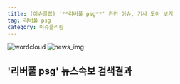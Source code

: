 ```yaml
---
title: (이슈클립) '**리버풀 psg**' 관련 이슈, 기사 모아 보기
tag: 리버풀 psg
category: 이슈클리핑
---
```

![wordcloud](https://s3.ap-northeast-2.amazonaws.com/lyrics101-wordcloud/2018-09-19-1537309894.png)
![news_img](https://user-images.githubusercontent.com/42597476/44507050-1206f400-a6e4-11e8-8d98-7ffbfebb353f.png)
## **'**리버풀 psg**'** 뉴스속보 검색결과

